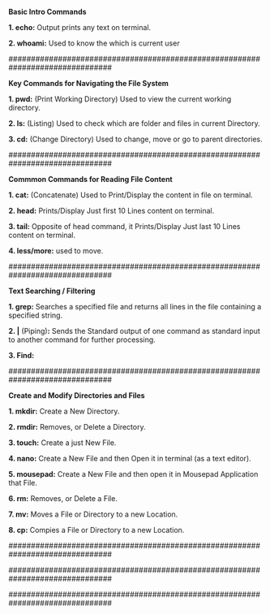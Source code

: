 **Basic Intro Commands**

**1. echo:** Output prints any text on terminal.

**2. whoami:** Used to know the which is current user

###############################################################################

**Key Commands for Navigating the File System**

**1. pwd:** (Print Working Directory) Used to view the current working directory.

**2. ls:** (Listing) Used to check which are folder and files in current Directory.

**3. cd:** (Change Directory) Used to change, move or go to parent directories. 

###############################################################################

**Commmon Commands for Reading File Content**

**1. cat:** (Concatenate) Used to Print/Display the content in file on terminal.

**2. head:** Prints/Display Just first 10 Lines content on terminal.

**3. tail:** Opposite of head command, it Prints/Display Just last 10 Lines content on terminal.

**4. less/more:** used to move.

###############################################################################

**Text Searching / Filtering**

**1. grep:** Searches a specified file and returns all lines in the file containing a specified string.

**2. |** (Piping)**:** Sends the Standard output of one command as standard input to another command for further processing.

**3. Find:** 

###############################################################################

**Create and Modify Directories and Files**

**1. mkdir:** Create a New Directory.

**2. rmdir:** Removes, or Delete a Directory.

**3. touch:** Create a just New File. 

**4. nano:** Create a New File and then Open it in terminal (as a text editor). 

**5. mousepad:** Create a New File and then open it in Mousepad Application that File.

**6. rm:** Removes, or Delete a File.

**7. mv:** Moves a File or Directory to a new Location.

**8. cp:** Compies a File or Directory to a new Location.







###############################################################################







###############################################################################





###############################################################################





